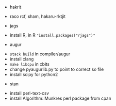 * hakrit
- raco rcf, sham, hakaru-rktjit
* jags
- install R, in R `"install.packages("rjags")"`
* augur
- `stack build` in compiler/augur
- install clang
- `make libcpu` in cbits
- change pyaugurlib.py to point to correct so file
- install scipy for python2
* stan
- install perl-text-csv
- install Algorithm::Munkres perl package from cpan